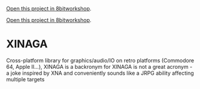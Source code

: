 [Open this project in 8bitworkshop](http://8bitworkshop.com/redir.html?platform=apple2&githubURL=https%3A%2F%2Fgithub.com%2Fseanwiththebeard%XINAGA&file=XINAGA.c).

[Open this project in 8bitworkshop](http://8bitworkshop.com/redir.html?platform=c64&githubURL=https%3A%2F%2Fgithub.com%2Fseanwiththebeard%XINAGA&file=XINAGA.c).

# XINAGA
Cross-platform library for graphics/audio/IO on retro platforms (Commodore 64, Apple II...), XINAGA is a backronym for XINAGA is not a great acronym - a joke inspired by XNA and conveniently sounds like a JRPG ability affecting multiple targets
